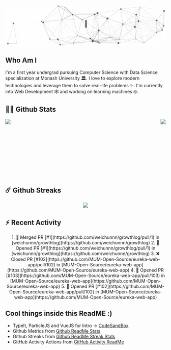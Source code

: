 <div align="center">
  <img src="intro.gif"/>
</div>

## Who Am I

I'm a first year undergrad pursuing Computer Science with Data Science specialization at Monash University 🏛. I love to explore modern technologies and leverage them to solve real-life problems ✨. I'm currently into Web Development 🕸️ and working on learning machines 🤓.

## 🧑‍🚀 Github Stats

<div style="display:flex; justify-content:space-between;">
  <img height='180em' src="https://github-readme-stats.vercel.app/api?username=weichunnn&count_private=true&show_icons=true&theme=radical&locale=en&include_all_commits=true&border_radius=15&hide_border=true"/>
  <img height='180em'src="https://github-readme-stats.vercel.app/api/top-langs/?username=anuraghazra&layout=compact&theme=radical&border_radius=15&hide_border=true"/>
</div>

## ☄️ Github Streaks

<div align="center">
  <img height='180em' src="https://github-readme-streak-stats.herokuapp.com/?user=weichunnn&theme=radical&hide_border=true" />
</div>

## ⚡ Recent Activity

<div align="center">
  <!--START_SECTION:activity-->
1. 🎉 Merged PR [#1](https://github.com/weichunnn/growthlog/pull/1) in [weichunnn/growthlog](https://github.com/weichunnn/growthlog)
2. 💪 Opened PR [#1](https://github.com/weichunnn/growthlog/pull/1) in [weichunnn/growthlog](https://github.com/weichunnn/growthlog)
3. ❌ Closed PR [#102](https://github.com/MUM-Open-Source/eureka-web-app/pull/102) in [MUM-Open-Source/eureka-web-app](https://github.com/MUM-Open-Source/eureka-web-app)
4. 💪 Opened PR [#103](https://github.com/MUM-Open-Source/eureka-web-app/pull/103) in [MUM-Open-Source/eureka-web-app](https://github.com/MUM-Open-Source/eureka-web-app)
5. 💪 Opened PR [#102](https://github.com/MUM-Open-Source/eureka-web-app/pull/102) in [MUM-Open-Source/eureka-web-app](https://github.com/MUM-Open-Source/eureka-web-app)
<!--END_SECTION:activity-->
</div>

## Cool things inside this ReadME :)

- TypeIt, ParticleJS and VueJS for Intro -> [CodeSandBox](https://codesandbox.io/s/readme-intro-7hhv5)
- Github Metrics from [Github ReadMe Stats](https://github.com/anuraghazra/github-readme-stats)
- Github Streaks from [Github ReadMe Streak Stats](https://github.com/DenverCoder1/github-readme-streak-stats)
- GitHub Activity Actions from [GitHub Activity ReadMe](https://github.com/jamesgeorge007/github-activity-readme)
